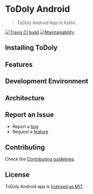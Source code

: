 # ToDoly Android

> ToDoly Android App in Kotlin.

[![Travis CI build](https://travis-ci.com/AlAskalany/todoly-android-kotlin.svg?branch=master)](https://travis-ci.com/AlAskalany/todoly-android-kotlin)
[![Maintainability](https://api.codeclimate.com/v1/badges/29d753fa54a9f65b2743/maintainability)](https://codeclimate.com/github/AlAskalany/todoly-android-kotlin/maintainability)

## Installing ToDoly

## Features

## Development Environment

## Architecture

## Report an Issue

- Report a [bug](https://github.com/AlAskalany/todoly-android-kotlin/issues/new?template=bug_report.md)
- Request a [feature](https://github.com/AlAskalany/todoly-android-kotlin/issues/new?template=feature_request.md)

## Contributing

Check the [Contributing guidelines](https://github.com/AlAskalany/todoly-android-kotlin/blob/master/.github/CONTRIBUTING.md).

## License

ToDoly Android app is [licensed as MIT](https://github.com/AlAskalany/todoly-android-kotlin/blob/master/LICENSE).
